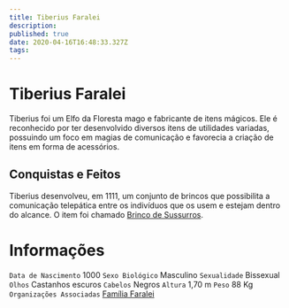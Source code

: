 ```yaml
---
title: Tiberius Faralei
description: 
published: true
date: 2020-04-16T16:48:33.327Z
tags: 
---
```


# Tiberius Faralei
Tiberius foi um Elfo da Floresta mago e fabricante de itens mágicos. Ele é reconhecido por ter desenvolvido diversos itens de utilidades variadas, possuindo um foco em magias de comunicação e favorecia a criação de itens em forma de acessórios.

## Conquistas e Feitos
Tiberius desenvolveu, em 1111, um conjunto de brincos que possibilita a comunicação telepática entre os indivíduos que os usem e estejam dentro do alcance. O item foi chamado [Brinco de Sussurros](http://localhost/en/itens/Brinco-de-Sussurros).


# Informações
`Data de Nascimento` 1000 
`Sexo Biológico` Masculino
`Sexualidade` Bissexual
`Olhos` Castanhos escuros
`Cabelos` Negros
`Altura` 1,70 m
`Peso` 88 Kg
`Organizações Associadas` [Família Faralei](http://localhost/en/faccoes/faccoes-familiares/familia-faralei)